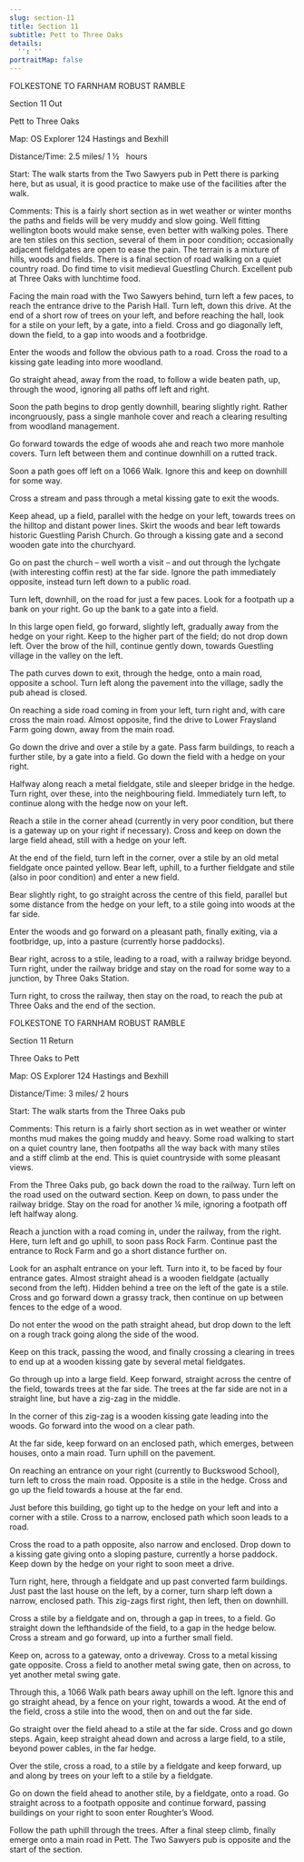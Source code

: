 ```yaml
---
slug: section-11
title: Section 11
subtitle: Pett to Three Oaks
details:
  '': ''
portraitMap: false
---
```

FOLKESTONE TO FARNHAM ROBUST RAMBLE

Section 11 Out

Pett to Three Oaks

Map: OS Explorer 124 Hastings and Bexhill

Distance/Time: 2.5 miles/ 1 ½   hours

Start: The walk starts from the Two Sawyers pub in Pett there is parking here, but as usual, it is good practice to make use of the facilities after the walk.

Comments: This is a fairly short section as in wet weather or winter months the paths and fields will be very muddy and slow going. Well fitting wellington boots would make sense, even better with walking poles. There are ten stiles on this section, several of them in poor condition; occasionally adjacent fieldgates are open to ease the pain. The terrain is a mixture of hills, woods and fields. There is a final section of road walking on a quiet country road. Do find time to visit medieval Guestling Church. Excellent pub at Three Oaks with lunchtime food.

Facing the main road with the Two Sawyers behind, turn left a few paces, to reach the entrance drive to the Parish Hall. Turn left, down this drive. At the end of a short row of trees on your left, and before reaching the hall, look for a stile on your left, by a gate, into a field. Cross and go diagonally left, down the field, to a gap into woods and a footbridge.

Enter the woods and follow the obvious path to a road. Cross the road to a kissing gate leading into more woodland.

Go straight ahead, away from the road, to follow a wide beaten path, up, through the wood, ignoring all paths off left and right.

Soon the path begins to drop gently downhill, bearing slightly right. Rather incongruously, pass a single manhole cover and reach a clearing resulting from woodland management.

Go forward towards the edge of woods ahe and reach two more manhole covers. Turn left between them and continue downhill on a rutted track.

Soon a path goes off left on a 1066 Walk. Ignore this and keep on downhill for some way.

Cross a stream and pass through a metal kissing gate to exit the woods.

Keep ahead, up a field, parallel with the hedge on your left, towards trees on the hilltop and distant power lines. Skirt the woods and bear left towards historic Guestling Parish Church. Go through a kissing gate and a second wooden gate into the churchyard.

Go on past the church – well worth a visit – and out through the lychgate (with interesting coffin rest) at the far side. Ignore the path immediately opposite, instead turn left down to a public road.

Turn left, downhill, on the road for just a few paces. Look for a footpath up a bank on your right. Go up the bank to a gate into a field.

In this large open field, go forward, slightly left, gradually away from the hedge on your right. Keep to the higher part of the field; do not drop down left. Over the brow of the hill, continue gently down, towards Guestling village in the valley on the left.

The path curves down to exit, through the hedge, onto a main road, opposite a school. Turn left along the pavement into the village, sadly the pub ahead is closed.

On reaching a side road coming in from your left, turn right and, with care cross the main road. Almost opposite, find the drive to Lower Fraysland Farm going down, away from the main road.

Go down the drive and over a stile by a gate. Pass farm buildings, to reach a further stile, by a gate into a field. Go down the field with a hedge on your right.

Halfway along reach a metal fieldgate, stile and sleeper bridge in the hedge. Turn right, over these, into the neighbouring field. Immediately turn left, to continue along with the hedge now on your left.

Reach a stile in the corner ahead (currently in very poor condition, but there is a gateway up on your right if necessary). Cross and keep on down the large field ahead, still with a hedge on your left.

At the end of the field, turn left in the corner, over a stile by an old metal fieldgate once painted yellow. Bear left, uphill, to a further fieldgate and stile (also in poor condition) and enter a new field.

Bear slightly right, to go straight across the centre of this field, parallel but some distance from the hedge on your left, to a stile going into woods at the far side.

Enter the woods and go forward on a pleasant path, finally exiting, via a footbridge, up, into a pasture (currently horse paddocks).

Bear right, across to a stile, leading to a road, with a railway bridge beyond. Turn right, under the railway bridge and stay on the road for some way to a junction, by Three Oaks Station.

Turn right, to cross the railway, then stay on the road, to reach the pub at Three Oaks and the end of the section.

FOLKESTONE TO FARNHAM ROBUST RAMBLE

Section 11 Return

Three Oaks to Pett

Map: OS Explorer 124 Hastings and Bexhill

Distance/Time: 3 miles/ 2 hours

Start: The walk starts from the Three Oaks pub

Comments: This return is a fairly short section as in wet weather or winter months mud makes the going muddy and heavy. Some road walking to start on a quiet country lane, then footpaths all the way back with many stiles and a stiff climb at the end. This is quiet countryside with some pleasant views.

From the Three Oaks pub, go back down the road to the railway. Turn left on the road used on the outward section. Keep on down, to pass under the railway bridge. Stay on the road for another ¼ mile, ignoring a footpath off left halfway along.

Reach a junction with a road coming in, under the railway, from the right. Here, turn left and go uphill, to soon pass Rock Farm. Continue past the entrance to Rock Farm and go a short distance further on.

Look for an asphalt entrance on your left. Turn into it, to be faced by four entrance gates. Almost straight ahead is a wooden fieldgate (actually second from the left). Hidden behind a tree on the left of the gate is a stile. Cross and go forward down a grassy track, then continue on up between fences to the edge of a wood.

Do not enter the wood on the path straight ahead, but drop down to the left on a rough track going along the side of the wood.

Keep on this track, passing the wood, and finally crossing a clearing in trees to end up at a wooden kissing gate by several metal fieldgates.

Go through up into a large field. Keep forward, straight across the centre of the field, towards trees at the far side. The trees at the far side are not in a straight line, but have a zig-zag in the middle.

In the corner of this zig-zag is a wooden kissing gate leading into the woods. Go forward into the wood on a clear path.

At the far side, keep forward on an enclosed path, which emerges, between houses, onto a main road. Turn uphill on the pavement.

On reaching an entrance on your right (currently to Buckswood School), turn left to cross the main road. Opposite is a stile in the hedge. Cross and go up the field towards a house at the far end.

Just before this building, go tight up to the hedge on your left and into a corner with a stile. Cross to a narrow, enclosed path which soon leads to a road.

Cross the road to a path opposite, also narrow and enclosed. Drop down to a kissing gate giving onto a sloping pasture, currently a horse paddock. Keep down by the hedge on your right to soon meet a drive.

Turn right, here, through a fieldgate and up past converted farm buildings. Just past the last house on the left, by a corner, turn sharp left down a narrow, enclosed path. This zig-zags first right, then left, then on downhill.

Cross a stile by a fieldgate and on, through a gap in trees, to a field. Go straight down the lefthandside of the field, to a gap in the hedge below. Cross a stream and go forward, up into a further small field.

Keep on, across to a gateway, onto a driveway. Cross to a metal kissing gate opposite. Cross a field to another metal swing gate, then on across, to yet another metal swing gate.

Through this, a 1066 Walk path bears away uphill on the left. Ignore this and go straight ahead, by a fence on your right, towards a wood. At the end of the field, cross a stile into the wood, then on and out the far side.

Go straight over the field ahead to a stile at the far side. Cross and go down steps. Again, keep straight ahead down and across a large field, to a stile, beyond power cables, in the far hedge.

Over the stile, cross a road, to a stile by a fieldgate and keep forward, up and along by trees on your left to a stile by a fieldgate.

Go on down the field ahead to another stile, by a fieldgate, onto a road. Go straight across to a footpath opposite and continue forward, passing buildings on your right to soon enter Roughter’s Wood.

Follow the path uphill through the trees. After a final steep climb, finally emerge onto a main road in Pett. The Two Sawyers pub is opposite and the start of the section.
